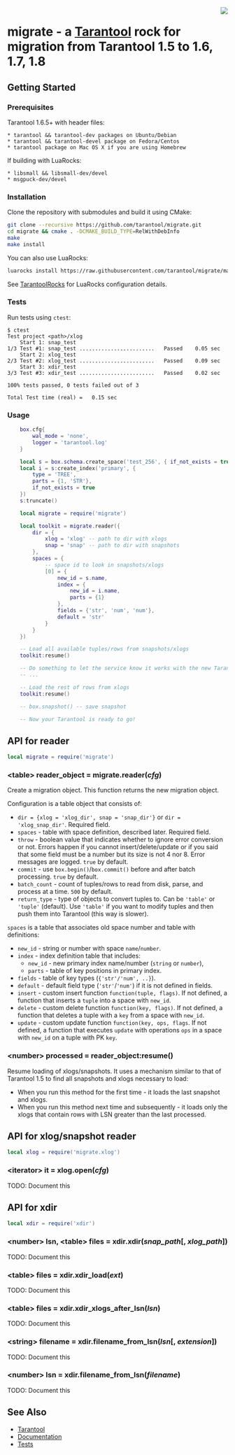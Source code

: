 <a href="http://tarantool.org">
  <img src="https://avatars2.githubusercontent.com/u/2344919?v=2&s=250" align="right">
</a>

# migrate - a [Tarantool][] rock for migration from Tarantool 1.5 to 1.6, 1.7, 1.8

## Getting Started

### Prerequisites

Tarantool 1.6.5+ with header files:

	* tarantool && tarantool-dev packages on Ubuntu/Debian
	* tarantool && tarantool-devel package on Fedora/Centos
	* tarantool package on Mac OS X if you are using Homebrew

If building with LuaRocks:

	* libsmall && libsmall-dev/devel
	* msgpuck-dev/devel

### Installation

Clone the repository with submodules and build it using CMake:

``` bash
git clone --recursive https://github.com/tarantool/migrate.git
cd migrate && cmake . -DCMAKE_BUILD_TYPE=RelWithDebInfo
make
make install
```

You can also use LuaRocks:

``` bash
luarocks install https://raw.githubusercontent.com/tarantool/migrate/master/migrate-scm-1.rockspec
```

See [TarantoolRocks][] for LuaRocks configuration details.

### Tests

Run tests using `ctest`:

```
$ ctest
Test project <path>/xlog
    Start 1: snap_test
1/3 Test #1: snap_test ........................   Passed    0.05 sec
    Start 2: xlog_test
2/3 Test #2: xlog_test ........................   Passed    0.09 sec
    Start 3: xdir_test
3/3 Test #3: xdir_test ........................   Passed    0.02 sec

100% tests passed, 0 tests failed out of 3

Total Test time (real) =   0.15 sec
```

### Usage

``` lua
	box.cfg{
		wal_mode = 'none',
		logger = 'tarantool.log'
	}

	local s = box.schema.create_space('test_256', { if_not_exists = true })
	local i = s:create_index('primary', {
		type = 'TREE',
		parts = {1, 'STR'},
		if_not_exists = true
	})
	s:truncate()

	local migrate = require('migrate')

	local toolkit = migrate.reader({
		dir = {
			xlog = 'xlog' -- path to dir with xlogs
			snap = 'snap' -- path to dir with snapshots
		},
		spaces = {
			-- space id to look in snapshots/xlogs
			[0] = {
				new_id = s.name,
				index = {
					new_id = i.name,
					parts = {1}
				},
				fields = {'str', 'num', 'num'},
				default = 'str'
			}
		}
	})

	-- Load all available tuples/rows from snapshots/xlogs
	toolkit:resume()

	-- Do something to let the service know it works with the new Tarantool
	-- ...

	-- Load the rest of rows from xlogs
	toolkit:resume()

	-- box.snapshot() -- save snapshot

	-- Now your Tarantool is ready to go!
```

## API for reader

``` lua
local migrate = require('migrate')
```

### \<table\> reader_object = migrate.reader(*cfg*)

Create a migration object. This function returns the new migration object.

Configuration is a table object that consists of:

* `dir = {xlog = 'xlog_dir', snap = 'snap_dir'}` or `dir = 'xlog_snap_dir'`.
	Required field.
* `spaces` - table with space definition, described later.
	Required field.
* `throw` - boolean value that indicates whether to ignore error conversion or not.
	Errors happen if you cannot insert/delete/update or if you said that some 
	field must be a number but its size is not 4 nor 8. Error messages are logged.
	`true` by default.
* `commit` - use `box.begin()`/`box.commit()` before and after batch processing.
	`true` by default.
* `batch_count` - count of tuples/rows to read from disk, parse, and process at a
	time. `500` by default.
* `return_type` - type of objects to convert tuples to. Can be `'table'` or 
    `'tuple'` (default). Use `'table'` if you want to modify tuples and
	then push them into Tarantool (this way is slower).

`spaces` is a table that associates old space number and table with definitions:

* `new_id` - string or number with space `name`/`number`.
* `index` - index definition table that includes:
	* `new_id` - new primary index name/number (`string` or `number`),
	* `parts` - table of key positions in primary index.
* `fields` - table of key types (`{'str'/'num', ..}`).
* `default` - default field type (`'str'`/`'num'`) if it is not defined in fields.
* `insert` - custom insert function `function(tuple, flags)`. If not defined, 
	a function that inserts a `tuple` into a space with `new_id`.
* `delete` - custom delete function `function(key, flags)`. If not defined, 
	a function that deletes a tuple with a `key` from a space with `new_id`.
* `update` - custom update function `function(key, ops, flags`. If not defined,
	a function that executes `update` with operations `ops` in a space with `new_id` 
	on a tuple with PK `key`.

### \<number\> processed = reader_object:resume()

Resume loading of xlogs/snapshots. It uses a mechanism similar to that of Tarantool 
1.5 to find all snapshots and xlogs necessary to load:

* When you run this method for the first time - it loads the last snapshot and xlogs.
* When you run this method next time and subsequently - it loads only the xlogs that
    contain rows with LSN greater than the last processed.

## API for xlog/snapshot reader

``` lua
local xlog = require('migrate.xlog')
```

### \<iterator\> it = xlog.open(*cfg*)

TODO: Document this

## API for xdir

``` lua
local xdir = require('xdir')
```

### \<number\> lsn, \<table\> files = xdir.xdir(*snap_path*[, *xlog_path*])

TODO: Document this

### \<table\> files = xdir.xdir_load(*ext*)

TODO: Document this

### \<table\> files = xdir.xdir_xlogs_after_lsn(*lsn*)

TODO: Document this

### \<string\> filename = xdir.filename_from_lsn(*lsn*[, *extension*])

TODO: Document this

### \<number\> lsn = xdir.filename_from_lsn(*filename*)

TODO: Document this

## See Also

* [Tarantool][]
* [Documentation][]
* [Tests][]

[Tarantool]: http://github.com/tarantool/tarantool
[Documentation]: http://tarantool.org/doc/
[Tests]: https://github.com/tarantool/migrate/tree/master/test
[TarantoolRocks]: https://github.com/tarantool/rocks
